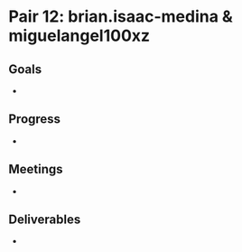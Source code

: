 # Pair 12: brian.isaac-medina & miguelangel100xz

## Goals
- 

## Progress
- 

## Meetings
- 

## Deliverables
- 
